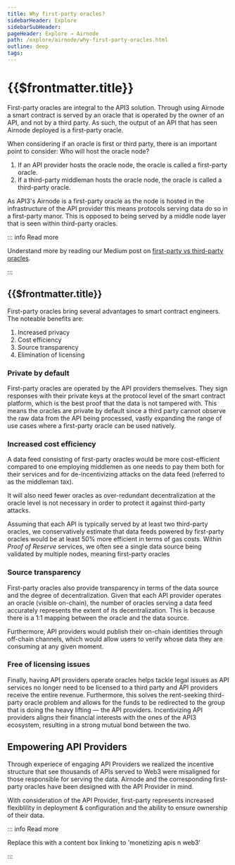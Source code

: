 ```yaml
---
title: Why first-party oracles?
sidebarHeader: Explore
sidebarSubHeader:
pageHeader: Explore → Airnode
path: /explore/airnode/why-first-party-oracles.html
outline: deep
tags:
---
```


<PageHeader/>

<SearchHighlight/>

# {{$frontmatter.title}}

First-party oracles are integral to the API3 solution. Through using Airnode a
smart contract is served by an oracle that is operated by the owner of an API,
and not by a third party. As such, the output of an API that has seen Airnode
deployed is a first-party oracle.

When considering if an oracle is first or third party, there is an important
point to consider: Who will host the oracle node?

1. If an API provider hosts the oracle node, the oracle is called a first-party
   oracle.
2. If a third-party middleman hosts the oracle node, the oracle is called a
   third-party oracle.

As API3's Airnode is a first-party oracle as the node is hosted in the
infrastructure of the API provider this means protocols serving data do so in a
first-party manor. This is opposed to being served by a middle node layer that
is seen within third-party oracles.

::: info Read more

Understand more by reading our Medium post on
[first-party vs third-party oracles](https://medium.com/api3/first-party-vs-third-party-oracles-13b4b9b4db8e).

:::

## {{$frontmatter.title}}

First-party oracles bring several advantages to smart contract engineers. The
noteable benefits are:

1. Increased privacy
2. Cost efficiency
3. Source transparency
4. Elimination of licensing

### Private by default

First-party oracles are operated by the API providers themselves. They sign
responses with their private keys at the protocol level of the smart contract
platform, which is the best proof that the data is not tampered with. This means
the oracles are private by default since a third party cannot observe the raw
data from the API being processed, vastly expanding the range of use cases where
a first-party oracle can be used natively.

### Increased cost efficiency

A data feed consisting of first-party oracles would be more cost-efficient
compared to one employing middlemen as one needs to pay them both for their
services and for de-incentivizing attacks on the data feed (referred to as the
middleman tax).

It will also need fewer oracles as over-redundant decentralization at the oracle
level is not necessary in order to protect it against third-party attacks.

Assuming that each API is typically served by at least two third-party oracles,
we conservatively estimate that data feeds powered by first-party oracles would
be at least 50% more efficient in terms of gas costs. Within _Proof of Reserve_
services, we often see a single data source being validated by multiple nodes,
meaning first-party oracles

### Source transparency

First-party oracles also provide transparency in terms of the data source and
the degree of decentralization. Given that each API provider operates an oracle
(visible on-chain), the number of oracles serving a data feed accurately
represents the extent of its decentralization. This is because there is a 1:1
mapping between the oracle and the data source.

Furthermore, API providers would publish their on-chain identities through
off-chain channels, which would allow users to verify whose data they are
consuming at any given moment.

### Free of licensing issues

Finally, having API providers operate oracles helps tackle legal issues as API
services no longer need to be licensed to a third party and API providers
receive the entire revenue. Furthermore, this solves the rent-seeking
third-party oracle problem and allows for the funds to be redirected to the
group that is doing the heavy lifting — the API providers. Incentivizing API
providers aligns their financial interests with the ones of the API3 ecosystem,
resulting in a strong mutual bond between the two.

## Empowering API Providers

Through experiece of engaging API Providers we realized the incentive structure
that see thousands of APIs served to Web3 were misaligned for those responsible
for serving the data. Airnode and the corresponding first-party oracles have
been designed with the API Provider in mind.

With consideration of the API Provider, first-party represents increased
flexiblility in deployment & configuration and the ability to ensure ownership
of their data.

::: info Read more

Replace this with a content box linking to 'monetizing apis n web3'

:::
